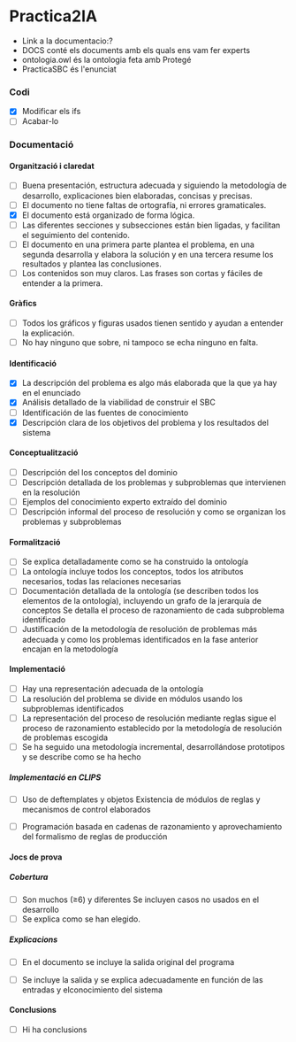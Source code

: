 # Practica2IA

* Link a la documentacio:?
* DOCS conté els documents amb els quals ens vam fer experts<br />
* ontologia.owl és la ontologia feta amb Protegé<br />
* PracticaSBC és l'enunciat<br />


### Codi

- [x] Modificar els ifs  
- [ ] Acabar-lo

### Documentació 

#### Organització i claredat
- [ ] Buena presentación, estructura adecuada y siguiendo la metodología de desarrollo, explicaciones bien elaboradas, concisas y
precisas.
- [ ] El documento no tiene faltas de ortografía, ni errores gramaticales.
- [x] El documento está organizado de forma lógica.
- [ ] Las diferentes secciones y subsecciones están bien ligadas, y facilitan el seguimiento del contenido.
- [ ] El documento en una primera parte plantea el problema, en una segunda desarrolla y elabora la solución y en una tercera resume los resultados y plantea las conclusiones.
- [ ] Los contenidos son muy claros. Las frases son cortas y fáciles de entender a la primera.

#### Gràfics
- [ ] Todos los gráficos y figuras usados tienen sentido y ayudan a entender la explicación.
- [ ] No hay ninguno que sobre, ni tampoco se echa ninguno en falta.

#### Identificació
- [x] La descripción del problema es algo más elaborada que la que ya hay en el enunciado
- [x] Análisis detallado de la viabilidad de construir el SBC
- [ ] Identificación de las fuentes de conocimiento
- [x] Descripción clara de los objetivos del problema y los resultados del sistema

#### Conceptualització
- [ ] Descripción del los conceptos del dominio
- [ ] Descripción detallada de los problemas y subproblemas que intervienen en la resolución
- [ ] Ejemplos del conocimiento experto extraído del dominio
- [ ] Descripción informal del proceso de resolución y como se organizan los problemas y subproblemas

#### Formalització
- [ ] Se explica detalladamente como se ha construido la ontología
- [ ] La ontología incluye todos los conceptos, todos los atributos necesarios, todas las relaciones necesarias
- [ ] Documentación detallada de la ontología (se describen todos los elementos de la ontología), incluyendo un grafo de la  jerarquía de conceptos Se detalla el proceso de razonamiento de cada subproblema identificado 
- [ ] Justificación de la metodología de  resolución de problemas más adecuada y como los problemas identificados en la fase anterior encajan en la metodología

#### Implementació
- [ ] Hay una representación adecuada de la ontología
- [ ] La resolución del problema se divide en módulos usando los subproblemas identificados
- [ ] La representación del proceso de resolución mediante reglas sigue el proceso de razonamiento establecido por la metodología de resolución de problemas escogida
- [ ] Se ha seguido una metodología incremental, desarrollándose prototipos y se describe como se ha hecho
##### Implementació en CLIPS
- [ ] Uso de deftemplates y objetos Existencia de módulos de reglas y mecanismos de control elaborados
- [ ] Programación basada en cadenas de razonamiento y aprovechamiento del formalismo de reglas de producción


#### Jocs de prova
##### Cobertura
- [ ] Son muchos (≥6) y diferentes Se incluyen casos no usados en el desarrollo
- [ ] Se explica como se han elegido.
##### Explicacions
- [ ] En el documento se incluye la salida original del programa
- [ ] Se incluye la salida y se explica adecuadamente en función de las entradas y elconocimiento del sistema



#### Conclusions
- [ ] Hi ha conclusions
